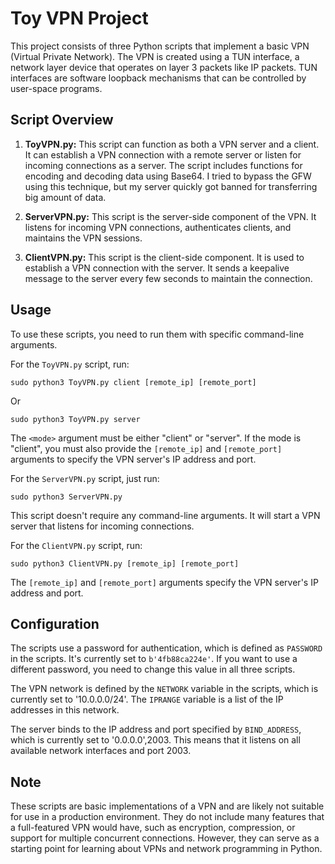 # Toy VPN Project

This project consists of three Python scripts that implement a basic VPN (Virtual Private Network). The VPN is created using a TUN interface, a network layer device that operates on layer 3 packets like IP packets. TUN interfaces are software loopback mechanisms that can be controlled by user-space programs.

## Script Overview

1. **ToyVPN.py:** This script can function as both a VPN server and a client. It can establish a VPN connection with a remote server or listen for incoming connections as a server. The script includes functions for encoding and decoding data using Base64. I tried to bypass the GFW using this technique, but my server quickly got banned for transferring big amount of data.

2. **ServerVPN.py:** This script is the server-side component of the VPN. It listens for incoming VPN connections, authenticates clients, and maintains the VPN sessions.

3. **ClientVPN.py:** This script is the client-side component. It is used to establish a VPN connection with the server. It sends a keepalive message to the server every few seconds to maintain the connection.

## Usage

To use these scripts, you need to run them with specific command-line arguments. 

For the `ToyVPN.py` script, run:

```
sudo python3 ToyVPN.py client [remote_ip] [remote_port]
```

Or

```
sudo python3 ToyVPN.py server
```

The `<mode>` argument must be either "client" or "server". If the mode is "client", you must also provide the `[remote_ip]` and `[remote_port]` arguments to specify the VPN server's IP address and port.

For the `ServerVPN.py` script, just run:

```
sudo python3 ServerVPN.py
```

This script doesn't require any command-line arguments. It will start a VPN server that listens for incoming connections.

For the `ClientVPN.py` script, run:

```
sudo python3 ClientVPN.py [remote_ip] [remote_port]
```

The `[remote_ip]` and `[remote_port]` arguments specify the VPN server's IP address and port.

## Configuration

The scripts use a password for authentication, which is defined as `PASSWORD` in the scripts. It's currently set to `b'4fb88ca224e'`. If you want to use a different password, you need to change this value in all three scripts.

The VPN network is defined by the `NETWORK` variable in the scripts, which is currently set to '10.0.0.0/24'. The `IPRANGE` variable is a list of the IP addresses in this network.

The server binds to the IP address and port specified by `BIND_ADDRESS`, which is currently set to '0.0.0.0',2003. This means that it listens on all available network interfaces and port 2003.

## Note

These scripts are basic implementations of a VPN and are likely not suitable for use in a production environment. They do not include many features that a full-featured VPN would have, such as encryption, compression, or support for multiple concurrent connections. However, they can serve as a starting point for learning about VPNs and network programming in Python.
